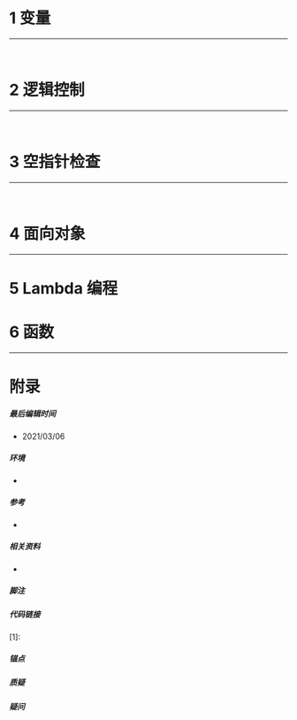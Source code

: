 # 1	变量



---

<br>

# 2	逻辑控制

---

<br>

# 3	空指针检查

---

<br>

# 4	面向对象

---



# 5	Lambda 编程



# 6	函数

---



# 附录

##### 最后编辑时间

- 2021/03/06

##### 环境

- 

##### 参考

- 

##### 相关资料

- 

##### 脚注

[^xxx]: 

##### 代码链接

[1]:

##### 锚点

[](#1) 

##### 质疑

[^!1]: 

##### 疑问

[^?1]: 

